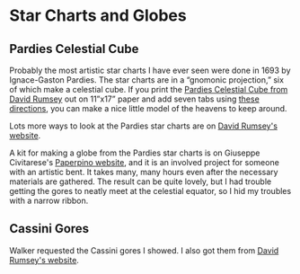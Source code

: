Star Charts and Globes
======================

Pardies Celestial Cube
----------------------

Probably the most artistic star charts I have ever seen were done in 1693 by Ignace-Gaston Pardies. The star charts are in a &ldquo;gnomonic projection,&rdquo; six of which make a celestial cube. If you print the [Pardies Celestial Cube from David Rumsey](./PardiesCelestialCubeFromDavidRumsey.jpg) out on 11&rdquo;x17&rdquo; paper and add seven tabs using [these directions](./PardiesCelestialCubeDirections.pdf), you can make a nice little model of the heavens to keep around.

Lots more ways to look at the Pardies star charts are on [David Rumsey's website](https://www.davidrumsey.com/blog/2012/8/21/mapping-the-heavens-in-1693).

A kit for making a globe from the Pardies star charts is on Giuseppe Civitarese's [Paperpino website](https://www.paperpino.net/celestial-globe-from-ignace-gaston-pardies-tables/), and it is an involved project for someone with an artistic bent. It takes many, many hours even after the necessary materials are gathered. The result can be quite lovely, but I had trouble getting the gores to neatly meet at the celestial equator, so I hid my troubles with a narrow ribbon.

Cassini Gores
-------------

Walker requested the Cassini gores I showed. I also got them from [David Rumsey's website](https://www.davidrumsey.com/blog/2009/9/7/cassini-terrestrial-and-celestial-globes-1790).
